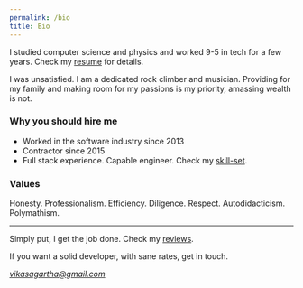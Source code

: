 ```yaml
---
permalink: /bio
title: Bio 
---
```


I studied computer science and physics and worked 9-5 in tech for a few years. Check my [resume][resume] for details.

I was unsatisfied. I am a dedicated rock climber and musician. Providing for my family and making room for my passions is my priority, amassing wealth is not.

### Why you should hire me

* Worked in the software industry since 2013
* Contractor since 2015
* Full stack experience. Capable engineer. Check my [skill-set][resume].

### Values

Honesty. Professionalism. Efficiency. Diligence. Respect. Autodidacticism. Polymathism.

***

Simply put, I get the job done. Check my [reviews][reviews].

If you want a solid developer, with sane rates, get in touch.

*vikasagartha@gmail.com*

[resume]: /resume
[reviews]: /reviews
